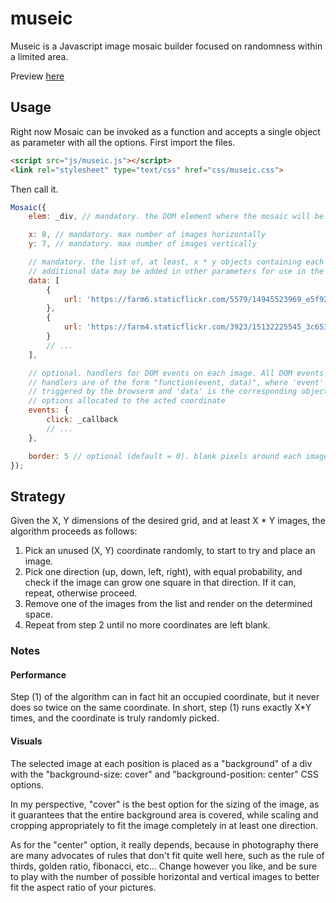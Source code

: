 museic
======

Museic is a Javascript image mosaic builder focused on randomness within a limited area.


Preview [here](https://rawgit.com/bugflux/museic/master/example/index.html)

## Usage

Right now Mosaic can be invoked as a function and accepts a single object as parameter with all the options. First import the files.

```html
<script src="js/museic.js"></script>
<link rel="stylesheet" type="text/css" href="css/museic.css">
```

Then call it.

```javascript
Mosaic({
	elem: _div, // mandatory. the DOM element where the mosaic will be added

	x: 8, // mandatory. max number of images horizontally
	y: 7, // mandatory. max number of images vertically

	// mandatory. the list of, at least, x * y objects containing each image identified by "url"
	// additional data may be added in other parameters for use in the event handlers.
	data: [
		{
			url: 'https://farm6.staticflickr.com/5579/14945523969_e5f92943f2_z.jpg'
		},
		{
			url: 'https://farm4.staticflickr.com/3923/15132225545_3c6538edac_z.jpg'
		}
		// ...
	],

	// optional. handlers for DOM events on each image. All DOM events are supported.
	// handlers are of the form "function(event, data)", where 'event' is the original event
	// triggered by the browserm and 'data' is the corresponding object provided in the initial
	// options allocated to the acted coordinate
	events: {
		click: _callback
		// ...
	},

	border: 5 // optional (default = 0). blank pixels around each image 
});
```

## Strategy

Given the X, Y dimensions of the desired grid, and at least X * Y images, the algorithm proceeds as follows:

1. Pick an unused (X, Y) coordinate randomly, to start to try and place an image.
2. Pick one direction (up, down, left, right), with equal probability, and check if the image can grow one square in that direction. If it can, repeat, otherwise proceed.
3. Remove one of the images from the list and render on the determined space.
4. Repeat from step 2 until no more coordinates are left blank.

### Notes

#### Performance
Step (1) of the algorithm can in fact hit an occupied coordinate, but it never does so twice on the same coordinate. In short, step (1) runs exactly X*Y times, and the coordinate is truly randomly picked.

#### Visuals
The selected image at each position is placed as a "background" of a div with the "background-size: cover" and "background-position: center" CSS options.

In my perspective, "cover" is the best option for the sizing of the image, as it guarantees that the entire background area is covered, while scaling and cropping appropriately to fit the image completely in at least one direction.

As for the "center" option, it really depends, because in photography there are many advocates of rules that don't fit quite well here, such as the rule of thirds, golden ratio, fibonacci, etc... Change however you like, and be sure to play with the number of possible horizontal and vertical images to better fit the aspect ratio of your pictures.